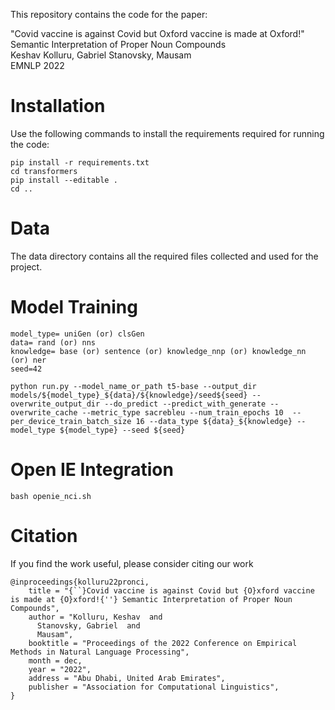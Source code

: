 This repository contains the code for the paper:

"Covid vaccine is against Covid but Oxford vaccine is made at Oxford!" Semantic Interpretation of Proper Noun Compounds\
Keshav Kolluru, Gabriel Stanovsky, Mausam\
EMNLP 2022

# Installation

Use the following commands to install the requirements required for running the code:

```
pip install -r requirements.txt
cd transformers
pip install --editable .
cd ..
```

# Data

The data directory contains all the required files collected and used for the project.


# Model Training

```
model_type= uniGen (or) clsGen
data= rand (or) nns
knowledge= base (or) sentence (or) knowledge_nnp (or) knowledge_nn (or) ner
seed=42

python run.py --model_name_or_path t5-base --output_dir models/${model_type}_${data}/${knowledge}/seed${seed} --overwrite_output_dir --do_predict --predict_with_generate --overwrite_cache --metric_type sacrebleu --num_train_epochs 10  --per_device_train_batch_size 16 --data_type ${data}_${knowledge} --model_type ${model_type} --seed ${seed}
```

# Open IE Integration

```
bash openie_nci.sh
```

# Citation

If you find the work useful, please consider citing our work

```
@inproceedings{kolluru22pronci,
    title = "{``}Covid vaccine is against Covid but {O}xford vaccine is made at {O}xford!{''} Semantic Interpretation of Proper Noun Compounds",
    author = "Kolluru, Keshav  and
      Stanovsky, Gabriel  and
      Mausam",
    booktitle = "Proceedings of the 2022 Conference on Empirical Methods in Natural Language Processing",
    month = dec,
    year = "2022",
    address = "Abu Dhabi, United Arab Emirates",
    publisher = "Association for Computational Linguistics",    
}
```
